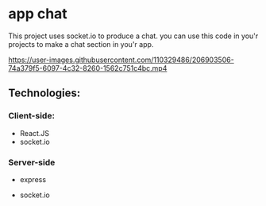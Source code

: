 # app chat

This project uses socket.io to produce a chat.
you can use this code in you'r projects to make a chat section in you'r app.




https://user-images.githubusercontent.com/110329486/206903506-74a379f5-6097-4c32-8260-1562c751c4bc.mp4




## Technologies:

### Client-side:
* React.JS
* socket.io

### Server-side
 * express
 
 * socket.io

